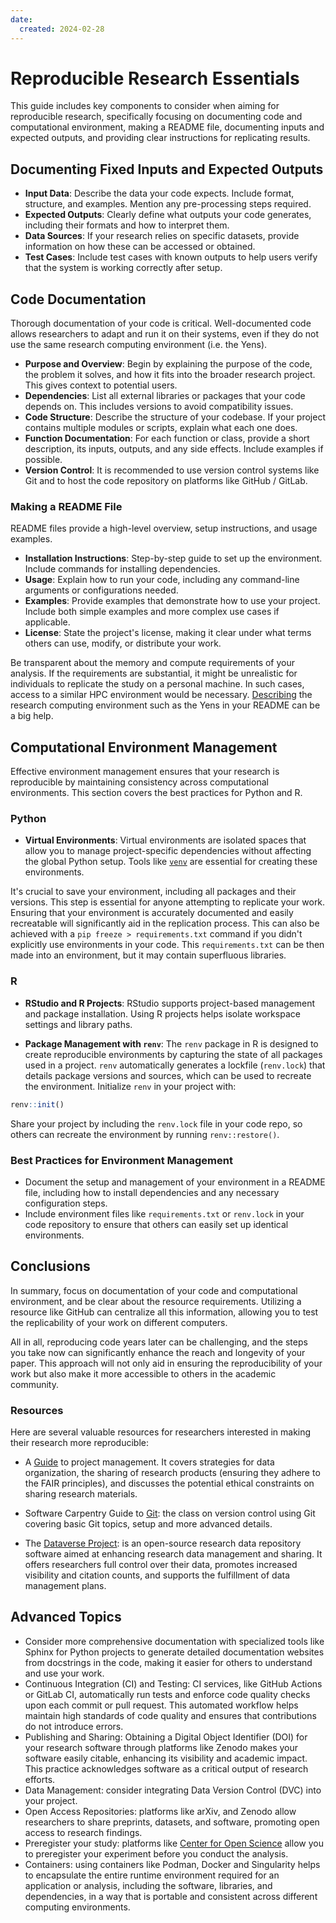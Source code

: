 ```yaml
---
date:
  created: 2024-02-28
---
```

# Reproducible Research Essentials


This guide includes key components to consider when aiming for reproducible research, specifically focusing on documenting code and
computational environment, making a README file, documenting inputs and expected outputs, and providing clear instructions for replicating results.

## Documenting Fixed Inputs and Expected Outputs

* **Input Data**: Describe the data your code expects. Include format, structure, and examples. Mention any pre-processing steps required.
* **Expected Outputs**: Clearly define what outputs your code generates, including their formats and how to interpret them.
* **Data Sources**: If your research relies on specific datasets, provide information on how these can be accessed or obtained.
* **Test Cases**: Include test cases with known outputs to help users verify that the system is working correctly after setup.


## Code Documentation
Thorough documentation of your code is critical. Well-documented code allows researchers to adapt and run it on their systems, 
even if they do not use the same research computing environment (i.e. the Yens).

* **Purpose and Overview**: Begin by explaining the purpose of the code, the problem it solves, and how it fits into the broader research project. 
This gives context to potential users.
* **Dependencies**: List all external libraries or packages that your code depends on. This includes versions to avoid compatibility issues.
* **Code Structure**: Describe the structure of your codebase. If your project contains multiple modules or scripts, explain what each one does.
* **Function Documentation**: For each function or class, provide a short description, its inputs, outputs, and any side effects. Include examples if possible.
* **Version Control**: It is recommended to use version control systems like Git and to host the code repository on platforms like GitHub / GitLab. 

### Making a README File
README files provide a high-level overview, setup instructions, and usage examples. 

* **Installation Instructions**: Step-by-step guide to set up the environment. Include commands for installing dependencies.
* **Usage**: Explain how to run your code, including any command-line arguments or configurations needed.
* **Examples**: Provide examples that demonstrate how to use your project. Include both simple examples and more complex use cases if applicable.
* **License**: State the project's license, making it clear under what terms others can use, modify, or distribute your work.

Be transparent about the memory and compute requirements of your analysis. If the requirements are substantial, it might
 be unrealistic for individuals to replicate the study on a personal machine. In such cases, access to a similar HPC environment 
 would be necessary. <a href="/gettingStarted/3_intro_to_yens.html" target="_blank">Describing</a> the research computing 
 environment such as the Yens in your README can be a big help.
 
## Computational Environment Management
Effective environment management ensures that your research is reproducible by maintaining consistency across 
computational environments. This section covers the best practices for Python and R.

### Python

* **Virtual Environments**: Virtual environments are isolated spaces that allow you to manage project-specific 
dependencies without affecting the global Python setup. Tools like <a href="/topicGuides/pythonEnv.html" target="_blank">`venv`</a> 
are essential for creating these environments. 


It's crucial to save your environment, including all packages and their versions. This step is essential for anyone
 attempting to replicate your work. Ensuring that your environment is accurately documented and easily recreatable 
 will significantly aid in the replication process. This can also be achieved with a `pip freeze > requirements.txt` 
 command if you didn't explicitly use environments in your code. This `requirements.txt` can be then made into an environment, 
 but it may contain superfluous libraries. 

### R

* **RStudio and R Projects**: RStudio supports project-based management and package installation. Using R projects helps 
isolate workspace settings and library paths.

* **Package Management with `renv`**: The `renv` package in R is designed to create reproducible environments by 
capturing the state of all packages used in a project. `renv` automatically generates a lockfile (`renv.lock`) 
that details package versions and sources, which can be used to recreate the environment. 
Initialize `renv` in your project with:

```R
renv::init()
```
Share your project by including the `renv.lock` file in your code repo, so others can recreate the environment by running `renv::restore()`.

### Best Practices for Environment Management

* Document the setup and management of your environment in a README file, including how to install 
dependencies and any necessary configuration steps. 
* Include environment files like `requirements.txt` or `renv.lock` in your code repository 
to ensure that others can easily set up identical environments.


## Conclusions
In summary, focus on documentation of your code and computational environment, and be clear about the resource requirements. 
Utilizing a resource like GitHub can centralize all this information, allowing you to test the replicability of your work on different computers. 

All in all, reproducing code years later can be challenging, and the steps you take now can significantly enhance the reach and longevity of your paper. 
This approach will not only aid in ensuring the reproducibility of your work but also make it more accessible to others in the academic community. 

### Resources
Here are several valuable resources for researchers interested in making their research more reproducible:
* A <a href="https://experimentology.io/013-management.html" target="_blank">Guide</a> to project management.
It covers strategies for data organization, the sharing of research products (ensuring they adhere to the FAIR principles), 
and discusses the potential ethical constraints on sharing research materials. 

* Software Carpentry Guide to <a href="https://swcarpentry.github.io/git-novice/aio.html" target="_blank">Git</a>: the
class on version control using Git covering basic Git topics, setup and more advanced details. 

* The <a href="https://dataverse.org" target="_blank">Dataverse Project</a>: is an open-source research data repository 
software aimed at enhancing research data management and sharing. It offers researchers full control over their data, 
promotes increased visibility and citation counts, and supports the fulfillment of data management plans. 

## Advanced Topics 
* Consider more comprehensive documentation with specialized tools like Sphinx for Python projects 
to generate detailed documentation websites from docstrings in the code, making it easier for others to understand and use your work.
* Continuous Integration (CI) and Testing: CI services, like GitHub Actions or GitLab CI, automatically run tests and enforce code quality checks upon each commit or pull request. 
This automated workflow helps maintain high standards of code quality and ensures that contributions do not introduce errors.
* Publishing and Sharing: Obtaining a Digital Object Identifier (DOI) for your research software through platforms like Zenodo makes your software easily citable, 
enhancing its visibility and academic impact. This practice acknowledges software as a critical output of research efforts.
* Data Management: consider integrating Data Version Control (DVC) into your project.
* Open Access Repositories: platforms like arXiv, and Zenodo allow researchers to share preprints, datasets, and software, promoting open access to research findings. 
* Preregister your study: platforms like <a href="https://www.cos.io/initiatives/prereg" target="_blank">Center for Open Science</a> allow you to preregister 
your experiment before you conduct the analysis. 
* Containers: using containers like Podman, Docker and Singularity helps to encapsulate the 
entire runtime environment required for an application or analysis, including the software, libraries, and dependencies, 
in a way that is portable and consistent across different computing environments.


